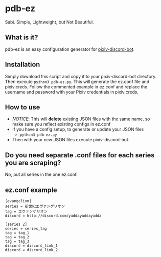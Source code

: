 # pdb-ez
Sabi. Simple, Lightweight, but Not Beautiful.

## What is it?
pdb-ez is an easy configuration generator for [pixiv-discord-bot](http://github.com/carter-yagemann/pixiv-discord-bot).

## Installation
Simply download this script and copy it to your pixiv-discord-bot directory. Then execute `python3 pdb-ez.py`.  This will generate the ez.conf file and pixiv.creds.  Follow the commented example in ez.conf and replace the username and password with your Pixiv credentials in pixiv.creds.

## How to use
- *NOTICE*: This will **delete** existing JSON files with the same name, so make sure you reflect existing configs in ez.conf
- If you have a config setup, to generate or update your JSON files
  - `python3 pdb-ez.py`
- Then with your new JSON files execute pixiv-discord-bot.

## Do you need separate .conf files for each series you are scraping?
No, put all series in the one ez.conf.  

## ez.conf example
```
[evangelion]
series = 新世紀エヴァンゲリオン
tag = エヴァンゲリオン
discord = http://discord.com/yaddayaddayadda

[series 2]
series = series_tag
tag = tag_1
tag = tag_2
tag = tag_3
discord = discord_link_1
discord = discord_link_2
```

